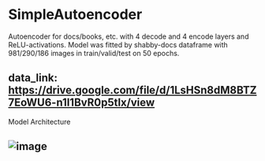 # SimpleAutoencoder
Autoencoder for docs/books, etc. with 4 decode and 4 encode layers and ReLU-activations.
Model was fitted by shabby-docs dataframe with 981/290/186 images in train/valid/test on 50 epochs.

data_link: <https://drive.google.com/file/d/1LsHSn8dM8BTZ7EoWU6-n1I1BvR0p5tIx/view>
----
Model Architecture

![image](https://github.com/WeinsGH/SimpleAutoencoder/assets/109025285/1e866f02-50a4-4554-8600-5e58d9095d8f)
----
